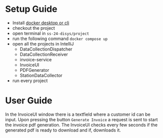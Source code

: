 # Setup Guide

* Install [docker desktop or cli](https://www.docker.com/get-started/)
* checkout the project
* open terminal in `ss-24-disys/project`
* run the following command `docker compose up`
* open all the projects in IntelliJ
    * DataCollectionDispatcher
    * DataCollectionReceiver
    * invoice-service
    * InvoiceUI
    * PDFGenerator
    * StationDataCollector
* run every project


# User Guide
In the InvoiceUI window there is a textfield where a customer id can be input.
Upon pressing the button `Generate Invoice` a request is sent to start the invoice pdf generation.
The InvoiceUI checks every few seconds if the generated pdf is ready to download and if, downloads it.